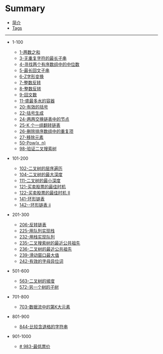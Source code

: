# Summary

* [简介](README.md)
* [Tags](tags.md)

---

* 1-100
  * [1-两数之和](1-100/1-two-sum.md)
  * [3-无重复字符的最长子串](1-100/3-longest-substring-without-repeating-characters.md)
  * [4-寻找两个有序数组中的中位数](1-100/4-median-of-two-sorted-arrays.md)
  * [5-最长回文子串](1-100/5-longest-palindromic-substring.md)
  * [6-Z字形变换](1-100/6-zigzag-conversion.md)
  * [7-整数反转](1-100/7-reverse-integer.md)
  * [8-整数反转](1-100/8-string-to-integer-atoi.md)
  * [9-回文数](1-100/9-palindrome-number.md)
  * [11-盛最多水的容器](1-100/11-container-with-most-water.md)
  * [20-有效的括号](1-100/20-valid-parentheses.md)
  * [22-括号生成](1-100/22-generate-parentheses.md)
  * [24-两两交换链表中的节点](1-100/24-swap-nodes-in-pairs.md)
  * [25-K 个一组翻转链表](1-100/25-reverse-nodes-in-k-group.md)
  * [26-删除排序数组中的重复项](1-100/26-remove-duplicates-from-sorted-array.md)
  * [27-移除元素](1-100/27-remove-element.md)
  * [50-Pow(x, n)](1-100/50-powx-n.md)
  * [98-验证二叉搜索树](1-100/98-validate-binary-search-tree.md)

* 101-200
  * [102-二叉树的层序遍历](101-200/102-binary-tree-level-order-traversal.md)
  * [104-二叉树的最大深度](101-200/104--maximum-depth-of-binary-tree.md)
  * [111-二叉树的最小深度](101-200/111-minimum-depth-of-binary-tree.md)
  * [121-买卖股票的最佳时机](101-200/121-best-time-to-buy-and-sell-stock.md)
  * [122-买卖股票的最佳时机 II](101-200/122-best-time-to-buy-and-sell-stock-ii.md)
  * [141-环形链表](101-200/141-linked-list-cycle.md)
  * [142--环形链表 ii](101-200/142-linked-list-cycle-ii.md)

* 201-300
  * [206-反转链表](201-300/206-reverse-linked-list.md)
  * [225-用队列实现栈](201-300/225-implement-stack-using-queues.md)
  * [232-用栈实现队列](201-300/232-implement-queue-using-stacks.md)
  * [235-二叉搜索树的最近公共祖先](201-300/235-lowest-common-ancestor-of-a-binary-search-tree.md)
  * [236-二叉树的最近公共祖先](201-300/236-lowest-common-ancestor-of-a-binary-tree.md)
  * [239-滑动窗口最大值](201-300/239-sliding-window-maximum.md)
  * [242-有效的字母异位词](201-300/242-valid-anagram.md)

* 501-600
  * [563-二叉树的坡度](501-600/563-binary-tree-tilt.md)
  * [572-另一个树的子树](501-600/572-subtree-of-another-tree.md)

* 701-800
  * [703-数据流中的第K大元素](701-800/703-kth-largest-element-in-a-stream.md)
* 801-900
  * [844-比较含退格的字符串](801-900/844-backspace-string-compare.md)

* 901-1000
  * [# 983-最低票价](901-1000/983-minimum-cost-for-tickets.md)



